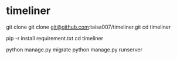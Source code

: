 # timeliner

git clone git clone git@github.com:taisa007/timeliner.git
cd timeliner

pip -r install requirement.txt
cd timeliner

python manage.py migrate
python manage.py runserver
